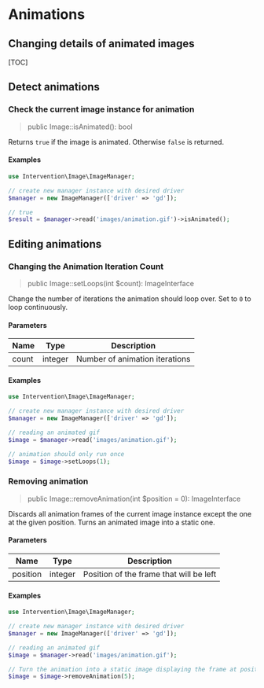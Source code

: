 # Animations
## Changing details of animated images

[TOC]

## Detect animations

### Check the current image instance for animation

> public Image::isAnimated(): bool

Returns `true` if the image is animated. Otherwise `false` is returned.

#### Examples

```php
use Intervention\Image\ImageManager;

// create new manager instance with desired driver
$manager = new ImageManager(['driver' => 'gd']);

// true
$result = $manager->read('images/animation.gif')->isAnimated();
```

## Editing animations

### Changing the Animation Iteration Count

> public Image::setLoops(int $count): ImageInterface

Change the number of iterations the animation should loop over. Set to `0` to loop continuously.

#### Parameters

| Name | Type | Description |
| - | - | - |
| count | integer | Number of animation iterations |

#### Examples

```php
use Intervention\Image\ImageManager;

// create new manager instance with desired driver
$manager = new ImageManager(['driver' => 'gd']);

// reading an animated gif
$image = $manager->read('images/animation.gif');

// animation should only run once
$image = $image->setLoops(1);
```

### Removing animation

> public Image::removeAnimation(int $position = 0): ImageInterface

Discards all animation frames of the current image instance except the one at the given position. Turns an animated image into a static one.

#### Parameters

| Name | Type | Description |
| - | - | - |
| position | integer | Position of the frame that will be left |

#### Examples

```php
use Intervention\Image\ImageManager;

// create new manager instance with desired driver
$manager = new ImageManager(['driver' => 'gd']);

// reading an animated gif
$image = $manager->read('images/animation.gif');

// Turn the animation into a static image displaying the frame at position 5
$image = $image->removeAnimation(5);
```

